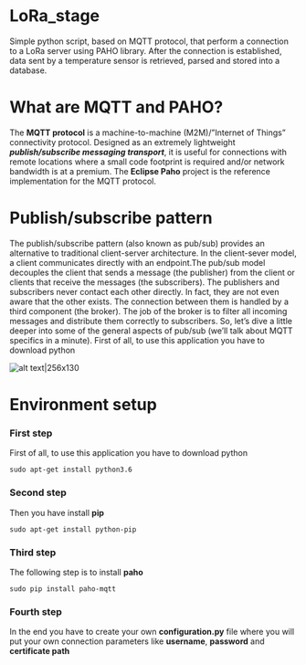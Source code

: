 # LoRa_stage
Simple python script, based on MQTT protocol, that perform a connection to a LoRa server using PAHO library. After the connection is established, data sent by a temperature sensor is retrieved, parsed and stored into a database.

# What are MQTT and PAHO?
The **MQTT protocol** is a machine-to-machine (M2M)/”Internet of Things” connectivity protocol. Designed as an extremely lightweight _**publish/subscribe messaging transport**_, it is useful for connections with remote locations where a small code footprint is required and/or network bandwidth is at a premium. The **Eclipse Paho** project is the reference implementation for the MQTT protocol.

# Publish/subscribe pattern
The publish/subscribe pattern (also known as pub/sub) provides an alternative to traditional client-server architecture. In the client-sever model, a client communicates directly with an endpoint.The pub/sub model decouples the client that sends a message (the publisher) from the client or clients that receive the messages (the subscribers). The publishers and subscribers never contact each other directly. In fact, they are not even aware that the other exists. The connection between them is handled by a third component (the broker). The job of the broker is to filter all incoming messages and distribute them correctly to subscribers. So, let’s dive a little deeper into some of the general aspects of pub/sub (we’ll talk about MQTT specifics in a minute).
First of all, to use this application you have to download python 

![alt text|256x130](https://www.hivemq.com/wp-content/uploads/pub-sub-mqtt-1024x588.png)

# Environment setup
### First step
First of all, to use this application you have to download python 
```
sudo apt-get install python3.6
```
### Second step
Then you have install **pip**
```
sudo apt-get install python-pip
```
### Third step
The following step is to install **paho**
```
sudo pip install paho-mqtt
```
### Fourth step 
In the end you have to create your own **configuration.py** file where you will put your own connection parameters like **username**, **password** and **certificate path**
